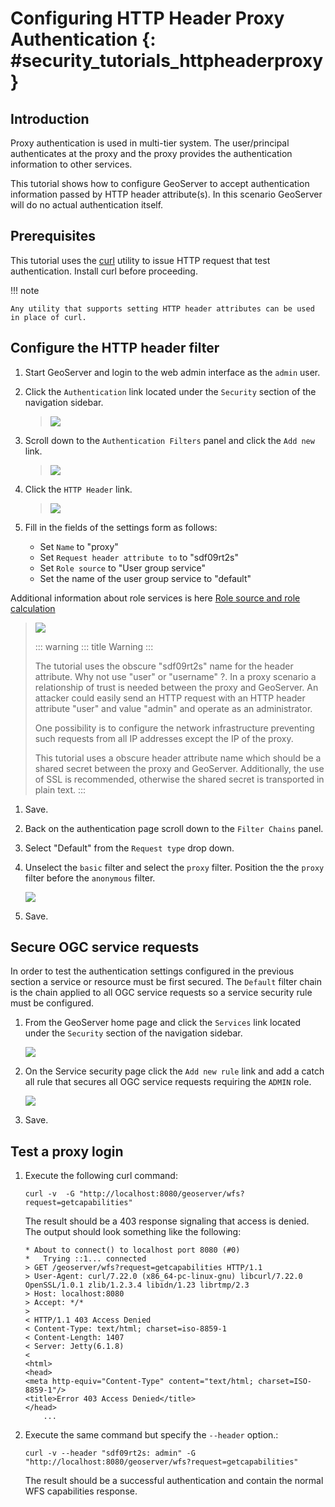 # Configuring HTTP Header Proxy Authentication {: #security_tutorials_httpheaderproxy }

## Introduction

Proxy authentication is used in multi-tier system. The user/principal authenticates at the proxy and the proxy provides the authentication information to other services.

This tutorial shows how to configure GeoServer to accept authentication information passed by HTTP header attribute(s). In this scenario GeoServer will do no actual authentication itself.

## Prerequisites

This tutorial uses the [curl](http://curl.haxx.se/) utility to issue HTTP request that test authentication. Install curl before proceeding.

!!! note

    Any utility that supports setting HTTP header attributes can be used in place of curl.

## Configure the HTTP header filter

1.  Start GeoServer and login to the web admin interface as the `admin` user.

2.  Click the `Authentication` link located under the `Security` section of the navigation sidebar.

    > ![](images/digest1.jpg)

3.  Scroll down to the `Authentication Filters` panel and click the `Add new` link.

    > ![](images/digest2.jpg)

4.  Click the `HTTP Header` link.

    > ![](images/digest3.jpg)

5.  Fill in the fields of the settings form as follows:

    -   Set `Name` to "proxy"
    -   Set `Request header attribute to` to "sdf09rt2s"
    -   Set `Role source` to "User group service"
    -   Set the name of the user group service to "default"

Additional information about role services is here [Role source and role calculation](../../usergrouprole/rolesource.md)

> ![](images/digest4.jpg)
>
> ::: warning
> ::: title
> Warning
> :::
>
> The tutorial uses the obscure "sdf09rt2s" name for the header attribute. Why not use "user" or "username" ?. In a proxy scenario a relationship of trust is needed between the proxy and GeoServer. An attacker could easily send an HTTP request with an HTTP header attribute "user" and value "admin" and operate as an administrator.
>
> One possibility is to configure the network infrastructure preventing such requests from all IP addresses except the IP of the proxy.
>
> This tutorial uses a obscure header attribute name which should be a shared secret between the proxy and GeoServer. Additionally, the use of SSL is recommended, otherwise the shared secret is transported in plain text.
> :::

1.  Save.

2.  Back on the authentication page scroll down to the `Filter Chains` panel.

3.  Select "Default" from the `Request type` drop down.

4.  Unselect the `basic` filter and select the `proxy` filter. Position the the `proxy` filter before the `anonymous` filter.

    ![](images/digest5.jpg)

5.  Save.

## Secure OGC service requests

In order to test the authentication settings configured in the previous section a service or resource must be first secured. The `Default` filter chain is the chain applied to all OGC service requests so a service security rule must be configured.

1.  From the GeoServer home page and click the `Services` link located under the `Security` section of the navigation sidebar.

    ![](images/digest6.jpg)

2.  On the Service security page click the `Add new rule` link and add a catch all rule that secures all OGC service requests requiring the `ADMIN` role.

    ![](images/digest7.jpg)

3.  Save.

## Test a proxy login

1.  Execute the following curl command:

        curl -v  -G "http://localhost:8080/geoserver/wfs?request=getcapabilities"

    The result should be a 403 response signaling that access is denied. The output should look something like the following:

        * About to connect() to localhost port 8080 (#0)
        *   Trying ::1... connected
        > GET /geoserver/wfs?request=getcapabilities HTTP/1.1
        > User-Agent: curl/7.22.0 (x86_64-pc-linux-gnu) libcurl/7.22.0 OpenSSL/1.0.1 zlib/1.2.3.4 libidn/1.23 librtmp/2.3
        > Host: localhost:8080
        > Accept: */*
        > 
        < HTTP/1.1 403 Access Denied
        < Content-Type: text/html; charset=iso-8859-1
        < Content-Length: 1407
        < Server: Jetty(6.1.8)
        < 
        <html>
        <head>
        <meta http-equiv="Content-Type" content="text/html; charset=ISO-8859-1"/>
        <title>Error 403 Access Denied</title>
        </head>
            ...

2.  Execute the same command but specify the `--header` option.:

        curl -v --header "sdf09rt2s: admin" -G "http://localhost:8080/geoserver/wfs?request=getcapabilities"

    The result should be a successful authentication and contain the normal WFS capabilities response.
